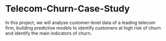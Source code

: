 # Telecom-Churn-Case-Study
In this project, we will analyse customer-level data of a leading telecom firm, building predictive models to identify customers at high risk of churn and identify the main indicators of churn.
